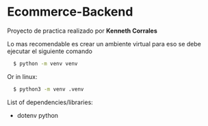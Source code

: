 # Ecommerce-Backend

Proyecto de practica realizado por **Kenneth Corrales**

Lo mas recomendable es crear un ambiente virtual para eso se debe ejecutar el siguiente comando


```sh
  $ python -m venv venv
```

Or in linux:
```sh
  $ python3 -m venv .venv
```
List of dependencies/libraries:
- dotenv python